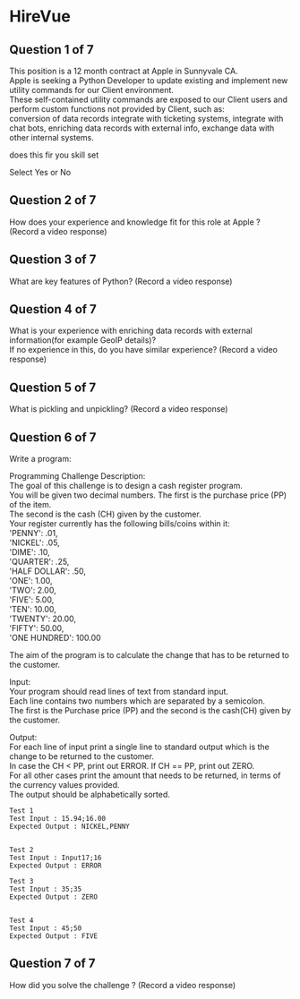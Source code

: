 # HireVue

## Question 1 of 7

This position is a 12 month contract at Apple in Sunnyvale CA.  
Apple is seeking a Python Developer to update existing and implement new utility commands for our Client environment.  
These self-contained utility commands are exposed to our Client users and perform custom functions not provided by Client, such as:  
conversion of data records integrate with ticketing systems, integrate with chat bots, enriching data records with external info, exchange data with other internal systems.  

does this fir you skill set

Select Yes or No
 


## Question 2 of 7

How does your experience and knowledge fit for this role at Apple ? (Record a video response)



## Question 3 of 7

What are key features of Python? (Record a video response)

## Question 4 of 7

What is your experience with enriching data records with external information(for example GeoIP details)?  
If no experience in this, do you have similar experience? (Record a video response)

## Question 5 of 7

What is pickling and unpickling? (Record a video response)

## Question 6 of 7


Write a program:  

Programming Challenge Description:  
The goal of this challenge is to design a cash register program.   
You will be given two decimal numbers. The first is the purchase price (PP) of the item.   
The second is the cash (CH) given by the customer.   
Your register currently has the following bills/coins within it:   
'PENNY': .01,  
'NICKEL': .05,  
'DIME': .10,  
'QUARTER': .25,  
'HALF DOLLAR': .50,  
'ONE': 1.00,  
'TWO': 2.00,  
'FIVE': 5.00,  
'TEN': 10.00,  
'TWENTY': 20.00,  
'FIFTY': 50.00,  
'ONE HUNDRED': 100.00  

The aim of the program is to calculate the change that has to be returned to the customer.   

Input:   
Your program should read lines of text from standard input.    
Each line contains two numbers which are separated by a semicolon.   
The first is the Purchase price (PP) and the second is the cash(CH) given by the customer.    

Output:   
For each line of input print a single line to standard output which is the change to be returned to the customer.  
In case the CH < PP, print out ERROR. If CH == PP, print out ZERO.  
For all other cases print the amount that needs to be returned, in terms of the currency values provided.   
The output should be alphabetically sorted.   

	Test 1
	Test Input : 15.94;16.00
	Expected Output : NICKEL,PENNY


	Test 2
	Test Input : Input17;16
	Expected Output : ERROR  

	Test 3
	Test Input : 35;35
	Expected Output : ZERO  


	Test 4
	Test Input : 45;50
	Expected Output : FIVE


## Question 7 of 7

How did you solve the challenge ?  (Record a video response)

